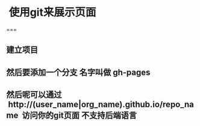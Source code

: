 #  使用git来展示页面   

===

## 建立项目 
## 然后要添加一个分支 名字叫做 gh-pages
## 然后呢可以通过  http://(user_name|org_name).github.io/repo_name  访问你的git页面 不支持后端语言 
